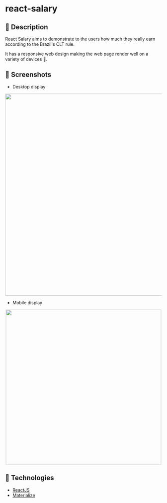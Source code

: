 # react-salary

## 📖 Description
React Salary aims to demonstrate to the users how much they really earn according to the Brazil's CLT rule.

It has a responsive web design making the web page render well on a variety of devices 📱.

## 📸 Screenshots
- Desktop display
<p align="center">
<img src="https://i.imgur.com/ruZd8I9.png" width="650px">
</p>

- Mobile display
<p align="center">
<img src="https://i.imgur.com/0gKlADM.png" height="500px">
</p>

## 🚀 Technologies

- <a href="https://github.com/Dogfalo/materialize" targe="_blank">ReactJS </a>
- <a href="https://github.com/Dogfalo/materialize" targe="_blank">Materialize </a>
